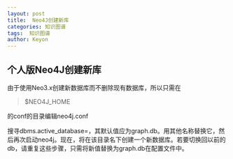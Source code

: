 ```yaml
---
layout: post
title:  Neo4J创建新库
categories: 知识图谱
tags:  知识图谱
author: Keyon
---
```

## 个人版Neo4J创建新库

由于使用Neo3.x创建新数据库而不删除现有数据库，所以只需在
> $NEO4J_HOME

的conf的目录编辑neo4j.conf

搜寻dbms.active_database=，其默认值应为graph.db。用其他名称替换它，然后再次启动neo4j。现在，将在该目录名下创建一个新数据库。若要切换回以前的db，请重复这些步骤，只需将新值替换为graph.db在配置文件中。